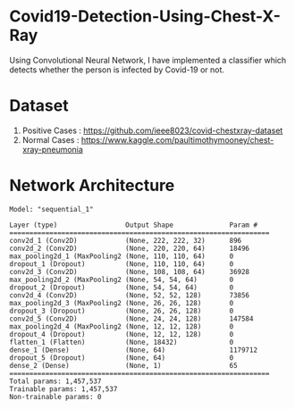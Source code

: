 # Covid19-Detection-Using-Chest-X-Ray
Using Convolutional Neural Network, I have implemented a classifier which detects whether the person is infected by Covid-19 or not.

# Dataset
  1) Positive Cases : https://github.com/ieee8023/covid-chestxray-dataset
  2) Normal Cases : https://www.kaggle.com/paultimothymooney/chest-xray-pneumonia
# Network Architecture
    Model: "sequential_1"
    
    Layer (type)                 Output Shape              Param #   
    =================================================================
    conv2d_1 (Conv2D)            (None, 222, 222, 32)      896      
    conv2d_2 (Conv2D)            (None, 220, 220, 64)      18496     
    max_pooling2d_1 (MaxPooling2 (None, 110, 110, 64)      0         
    dropout_1 (Dropout)          (None, 110, 110, 64)      0         
    conv2d_3 (Conv2D)            (None, 108, 108, 64)      36928     
    max_pooling2d_2 (MaxPooling2 (None, 54, 54, 64)        0         
    dropout_2 (Dropout)          (None, 54, 54, 64)        0         
    conv2d_4 (Conv2D)            (None, 52, 52, 128)       73856     
    max_pooling2d_3 (MaxPooling2 (None, 26, 26, 128)       0         
    dropout_3 (Dropout)          (None, 26, 26, 128)       0         
    conv2d_5 (Conv2D)            (None, 24, 24, 128)       147584    
    max_pooling2d_4 (MaxPooling2 (None, 12, 12, 128)       0         
    dropout_4 (Dropout)          (None, 12, 12, 128)       0       
    flatten_1 (Flatten)          (None, 18432)             0         
    dense_1 (Dense)              (None, 64)                1179712   
    dropout_5 (Dropout)          (None, 64)                0         
    dense_2 (Dense)              (None, 1)                 65        
    =================================================================
    Total params: 1,457,537
    Trainable params: 1,457,537
    Non-trainable params: 0
